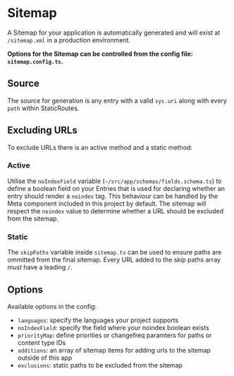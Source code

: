 # Sitemap

A Sitemap for your application is automatically generated and will exist at `/sitemap.xml` in a production environment.

**Options for the Sitemap can be controlled from the config file: `sitemap.config.ts`.**

## Source

The source for generation is any entry with a valid `sys.uri` along with every `path` within StaticRoutes.

## Excluding URLs

To exclude URLs there is an active method and a static method:

### Active

Utilise the `noIndexField` variable (`~/src/app/schemas/fields.schema.ts`) to define a boolean field on your Entries that is used for declaring whether an entry should render a `noindex` tag. This behaviour can be handled by the Meta component included in this project by default. The sitemap will respect the `noindex` value to determine whether a URL should be excluded from the sitemap.

### Static

The `skipPaths` variable inside `sitemap.ts` can be used to ensure paths are ommitted from the final sitemap. Every URL added to the skip paths array _must_ have a leading `/`.

## Options

Available options in the config:

- `languages`: specify the languages your project supports
- `noIndexField`: specify the field where your noindex boolean exists
- `priorityMap`: define priorities or changefreq paramters for paths or content type IDs
- `additions`: an array of sitemap items for adding urls to the sitemap outside of this app
- `exclusions`: static paths to be excluded from the sitemap
